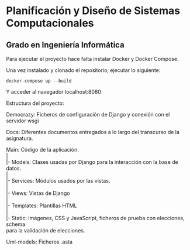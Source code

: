 # Planificación y Diseño de Sistemas Computacionales
## Grado en Ingeniería Informática 

Para ejecutar el proyecto hace falta instalar Docker y Docker Compose.

Una vez instalado y clonado el repositorio, ejecutar lo siguiente:

```
docker-compose up --build
```

Y acceder al navegador localhost:8080

Estructura del proyecto:

Democrazy: Ficheros de configuración de Django y conexión con el servidor wsgi

Docs: Diferentes documentos entregados a lo largo del transcurso de la asignatura.

Main: Código de la aplicación.  
|  
|- Models: Clases usadas por Django para la interacción con la base de datos.  
|  
|- Services: Módulos usados por las vistas.  
|  
|- Views: Vistas de Django  
|  
|- Templates: Plantillas HTML  
|  
|- Static: Imágenes, CSS y JavaScript, ficheros de prueba con elecciones, schema  
           para la validación de elecciones.

Uml-models: Ficheros .asta